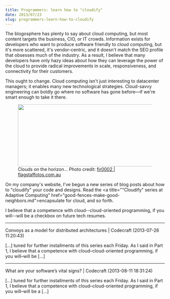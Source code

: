 ```yaml
---
title: Programmers: learn how to "cloudify"
date: 2013/07/23
slug: programmers-learn-how-to-cloudify
---
```


The blogosphere has plenty to say about cloud computing, but most content targets the business, CIO, or IT crowds. Information exists for developers who want to produce software friendly to cloud computing, but it's more scattered, it's vendor-centric, and it doesn't match the SEO profile that obsesses much of the industry. As a result, I believe that many developers have only hazy ideas about how they can leverage the power of the cloud to provide radical improvements in scale, responsiveness, and connectivity for their customers.

This ought to change. Cloud computing isn't just interesting to datacenter managers; it enables many new technological strategies. Cloud-savvy engineering can boldly go where no software has gone before—if we're smart enough to take it there.

<figure><img src="http://upload.wikimedia.org/wikipedia/commons/thumb/9/98/Anvil_shaped_cumulus_panorama_edit_crop.jpg/800px-Anvil_shaped_cumulus_panorama_edit_crop.jpg" width="480" height="197" /><figcaption>Clouds on the horizon... Photo credit: <a href="http://www.flagstaffotos.com.au/" target="_top">fir0002 | flagstaffotos.com.au</a></figcaption></figure>

On my company's website, I've begun a new series of blog posts about how to "cloudify" your code and designs. Read the <a title=""Cloudify" series at Adaptive Computing" href="good-fences-make-good-neighbors.md">encapsulate</a> for cloud, and so forth.

I believe that a competence with cloud--cloud-oriented programming, if you will--will be a checkbox on future tech resumes.

---

Convoys as a model for distributed architectures | Codecraft (2013-07-26 11:20:43)

[…] tuned for further installments of this series each Friday. As I said in Part 1, I believe that a competence with cloud–cloud-oriented programming, if you will–will be […]

---

What are your software&#8217;s vital signs? | Codecraft (2013-08-11 18:31:24)

[…] tuned for further installments of this series each Friday. As I said in Part 1, I believe that a competence with cloud–cloud-oriented programming, if you will–will be a […]
